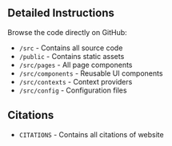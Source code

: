 ## Detailed Instructions
Browse the code directly on GitHub:
   - `/src` - Contains all source code
   - `/public` - Contains static assets
   - `/src/pages` - All page components
   - `/src/components` - Reusable UI components
   - `/src/contexts` - Context providers
   - `/src/config` - Configuration files

## Citations
- `CITATIONS` - Contains all citations of website
